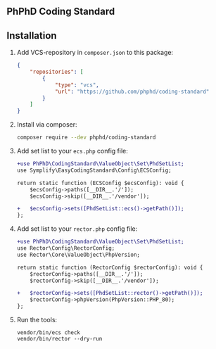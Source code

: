 PhPhD Coding Standard
---------------------

## Installation

1. Add VCS-repository in `composer.json` to this package:
    
    ```json
    {
        "repositories": [
            {
                "type": "vcs",
                "url": "https://github.com/phphd/coding-standard"
            }
        ]
    }
    ```
   
2. Install via composer:
   ```sh
   composer require --dev phphd/coding-standard
   ```
   
3. Add set list to your `ecs.php` config file:

   ```diff
   +use PhPhD\CodingStandard\ValueObject\Set\PhdSetList;
   use Symplify\EasyCodingStandard\Config\ECSConfig;
   
   return static function (ECSConfig $ecsConfig): void {
       $ecsConfig->paths([__DIR__.'/']);
       $ecsConfig->skip([__DIR__.'/vendor']);
   
   +   $ecsConfig->sets([PhdSetList::ecs()->getPath()]);
   };
   ```

4. Add set list to your `rector.php` config file:

    ```diff
    +use PhPhD\CodingStandard\ValueObject\Set\PhdSetList;
    use Rector\Config\RectorConfig;
    use Rector\Core\ValueObject\PhpVersion;
    
    return static function (RectorConfig $rectorConfig): void {
        $rectorConfig->paths([__DIR__.'/']);
        $rectorConfig->skip([__DIR__.'/vendor']);
    
    +   $rectorConfig->sets([PhdSetList::rector()->getPath()]);
        $rectorConfig->phpVersion(PhpVersion::PHP_80);
    };
   ```

5. Run the tools:

    ```shell
    vendor/bin/ecs check
    vendor/bin/rector --dry-run
    ```
